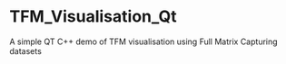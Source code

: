 # TFM_Visualisation_Qt
A simple QT C++ demo of TFM visualisation using Full Matrix Capturing datasets
